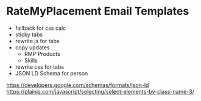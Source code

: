 # RateMyPlacement Email Templates
- fallback for css calc
- sticky tabs
- rewrite js for tabs
- copy updates
	- RMP Products
	- Skills
- rewrite css for tabs
- JSON LD Schema for person

https://developers.google.com/schemas/formats/json-ld
https://plainjs.com/javascript/selecting/select-elements-by-class-name-3/


